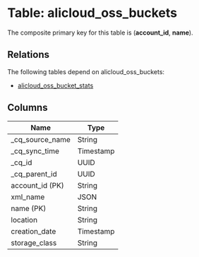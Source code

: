 # Table: alicloud_oss_buckets

The composite primary key for this table is (**account_id**, **name**).

## Relations

The following tables depend on alicloud_oss_buckets:
  - [alicloud_oss_bucket_stats](alicloud_oss_bucket_stats)

## Columns

| Name          | Type          |
| ------------- | ------------- |
|_cq_source_name|String|
|_cq_sync_time|Timestamp|
|_cq_id|UUID|
|_cq_parent_id|UUID|
|account_id (PK)|String|
|xml_name|JSON|
|name (PK)|String|
|location|String|
|creation_date|Timestamp|
|storage_class|String|